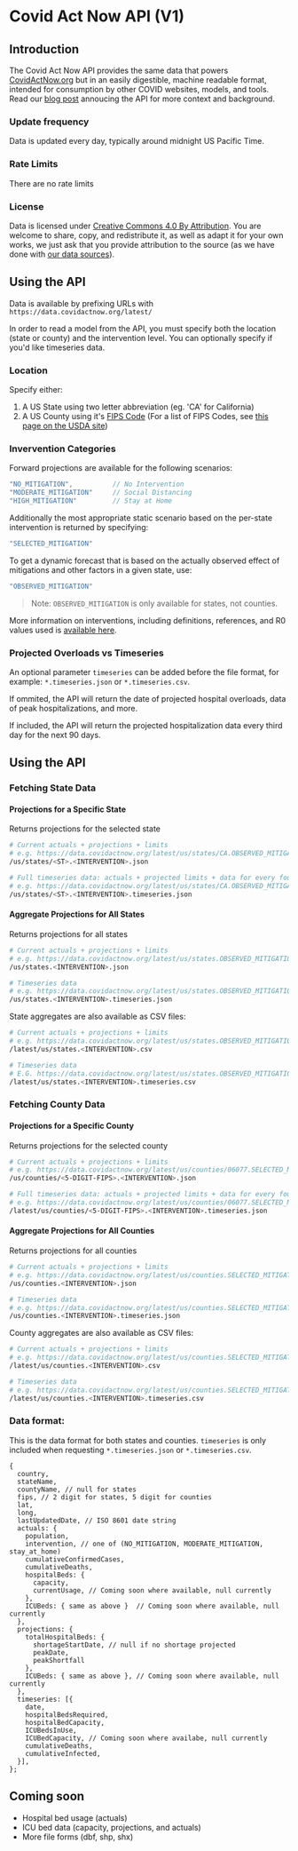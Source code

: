 # Covid Act Now API (V1)

## Introduction

The Covid Act Now API provides the same data that powers [CovidActNow.org](https://covidactnow.org) but in an easily digestible, machine readable format, intended for consumption by other COVID websites, models, and tools. Read our [blog post](https://blog.covidactnow.org/covidactnow-api-launch/) annoucing the API for more context and background.

### Update frequency

Data is updated every day, typically around midnight US Pacific Time.

### Rate Limits

There are no rate limits

### License

Data is licensed under [Creative Commons 4.0 By Attribution](https://creativecommons.org/licenses/by/4.0/). You are welcome to share, copy, and redistribute it, as well as adapt it for your own works, we just ask that you provide attribution to the source (as we have done with [our data sources](https://github.com/covid-projections/covid-data-public#date-sources-for-current--future-use)).


## Using the API

Data is available by prefixing URLs with `https://data.covidactnow.org/latest/`

In order to read a model from the API, you must specify both the location (state or county) and the intervention level. You can optionally specify if you'd like timeseries data.

### Location

Specify either:

1. A US State using two letter abbreviation (eg. 'CA' for California)
2. A US County using it's [FIPS Code](https://en.wikipedia.org/wiki/FIPS_county_code) (For a list of FIPS Codes, see [this page on the USDA site](https://www.nrcs.usda.gov/wps/portal/nrcs/detail/national/home/?cid=nrcs143_013697))

### Invervention Categories

Forward projections are available for the following scenarios:

```js
"NO_MITIGATION",          // No Intervention
"MODERATE_MITIGATION"     // Social Distancing
"HIGH_MITIGATION"         // Stay at Home
```

Additionally the most appropriate static scenario based on the per-state intervention is returned by specifying:

```js
"SELECTED_MITIGATION"
```

To get a dynamic forecast that is based on the actually observed effect of mitigations and other factors in a given state, use:

```js
"OBSERVED_MITIGATION"
```

> Note: `OBSERVED_MITIGATION` is only available for states, not counties.

More information on interventions, including definitions, references, and R0 values used is [available here](https://data.covidactnow.org/Covid_Act_Now_Model_References_and_Assumptions.pdf).

### Projected Overloads vs Timeseries

An optional parameter `timeseries` can be added before the file format, for example: `*.timeseries.json` or `*.timeseries.csv`.

If ommited, the API will return the date of projected hospital overloads, data of peak hospitalizations, and more.

If included, the API will return the projected hospitalization data every third day for the next 90 days.

## Using the API
### Fetching State Data
#### Projections for a Specific State

Returns projections for the selected state

```bash
# Current actuals + projections + limits
# e.g. https://data.covidactnow.org/latest/us/states/CA.OBSERVED_MITIGATION.json
/us/states/<ST>.<INTERVENTION>.json

# Full timeseries data: actuals + projected limits + data for every four days
# e.g. https://data.covidactnow.org/latest/us/states/CA.OBSERVED_MITIGATION.timeseries.json 
/us/states/<ST>.<INTERVENTION>.timeseries.json
```

#### Aggregate Projections for All States

Returns projections for all states

```bash
# Current actuals + projections + limits
# e.g. https://data.covidactnow.org/latest/us/states.OBSERVED_MITIGATION.json
/us/states.<INTERVENTION>.json

# Timeseries data
# e.g. https://data.covidactnow.org/latest/us/states.OBSERVED_MITIGATION.timeseries.json
/us/states.<INTERVENTION>.timeseries.json
```

State aggregates are also available as CSV files:
    
```bash
# Current actuals + projections + limits
# e.g. https://data.covidactnow.org/latest/us/states.OBSERVED_MITIGATION.csv
/latest/us/states.<INTERVENTION>.csv

# Timeseries data
# E.G. https://data.covidactnow.org/latest/us/states.OBSERVED_MITIGATION.timeseries.csv
/latest/us/states.<INTERVENTION>.timeseries.csv
```

### Fetching County Data
#### Projections for a Specific County

Returns projections for the selected county
    
```bash
# Current actuals + projections + limits
# e.g. https://data.covidactnow.org/latest/us/counties/06077.SELECTED_MITIGATION.json
/us/counties/<5-DIGIT-FIPS>.<INTERVENTION>.json 

# Full timeseries data: actuals + projected limits + data for every four days
# e.g. https://data.covidactnow.org/latest/us/counties/06077.SELECTED_MITIGATION.timeseries.json
/latest/us/counties/<5-DIGIT-FIPS>.<INTERVENTION>.timeseries.json 
```

#### Aggregate Projections for All Counties

Returns projections for all counties

```bash
# Current actuals + projections + limits
# e.g. https://data.covidactnow.org/latest/us/counties.SELECTED_MITIGATION.json
/us/counties.<INTERVENTION>.json

# Timeseries data
# e.g. https://data.covidactnow.org/latest/us/counties.SELECTED_MITIGATION.timeseries.json
/us/counties.<INTERVENTION>.timeseries.json
```

County aggregates are also available as CSV files:
    
```bash
# Current actuals + projections + limits
# e.g. https://data.covidactnow.org/latest/us/counties.SELECTED_MITIGATION.csv
/latest/us/counties.<INTERVENTION>.csv

# Timeseries data
# e.g. https://data.covidactnow.org/latest/us/counties.SELECTED_MITIGATION.timeseries.csv
/latest/us/counties.<INTERVENTION>.timeseries.csv
```

### Data format:

This is the data format for both states and counties. `timeseries` is only included when requesting `*.timeseries.json` or `*.timeseries.csv`.
```jsonc
{
  country,
  stateName,
  countyName, // null for states
  fips, // 2 digit for states, 5 digit for counties
  lat, 
  long,
  lastUpdatedDate, // ISO 8601 date string
  actuals: {
    population,
    intervention, // one of (NO_MITIGATION, MODERATE_MITIGATION, stay_at_home)
    cumulativeConfirmedCases,
    cumulativeDeaths,
    hospitalBeds: {
      capacity,
      currentUsage, // Coming soon where available, null currently
    }, 
    ICUBeds: { same as above }  // Coming soon where available, null currently
  }, 
  projections: {
    totalHospitalBeds: {
      shortageStartDate, // null if no shortage projected
      peakDate,
      peakShortfall
    },
    ICUBeds: { same as above }, // Coming soon where available, null currently
  },
  timeseries: [{
    date,
    hospitalBedsRequired,
    hospitalBedCapacity,
    ICUBedsInUse,
    ICUBedCapacity, // Coming soon where availabe, null currently
    cumulativeDeaths,
    cumulativeInfected,
  }],
};
```
## Coming soon
* Hospital bed usage (actuals)
* ICU bed data (capacity, projections, and actuals)
* More file forms (dbf, shp, shx)

